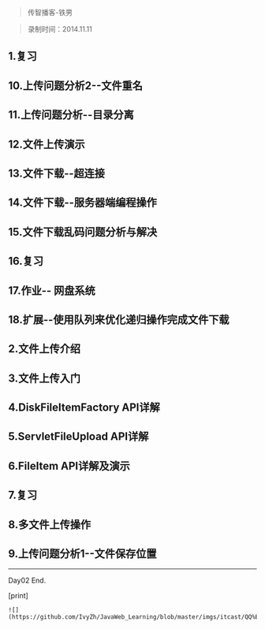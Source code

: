 > 传智播客-铁男

> 录制时间：2014.11.11

## 1.复习
## 10.上传问题分析2--文件重名
## 11.上传问题分析--目录分离
## 12.文件上传演示
## 13.文件下载--超连接
## 14.文件下载--服务器端编程操作
## 15.文件下载乱码问题分析与解决
## 16.复习
## 17.作业-- 网盘系统
## 18.扩展--使用队列来优化递归操作完成文件下载
## 2.文件上传介绍
## 3.文件上传入门
## 4.DiskFileItemFactory API详解
## 5.ServletFileUpload API详解
## 6.FileItem API详解及演示
## 7.复习
## 8.多文件上传操作
## 9.上传问题分析1--文件保存位置

--------------

Day02 End.


[print]


	![](https://github.com/IvyZh/JavaWeb_Learning/blob/master/imgs/itcast/QQ%E6%88%AA%E5%9B%BE.png)